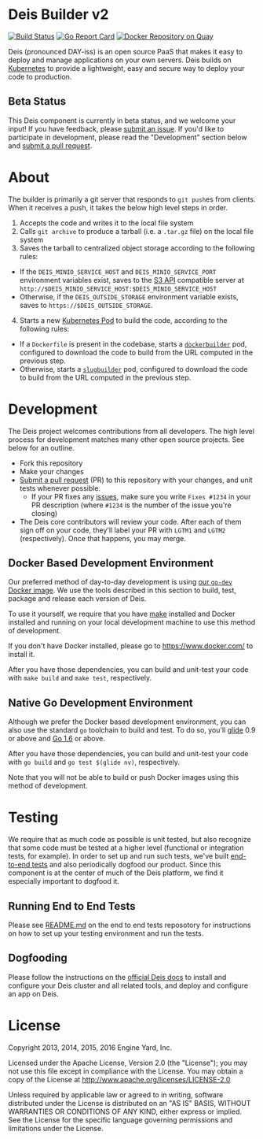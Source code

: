# Deis Builder v2

[![Build Status](https://travis-ci.org/deis/builder.svg?branch=master)](https://travis-ci.org/deis/builder) [![Go Report Card](http://goreportcard.com/badge/deis/builder)](http://goreportcard.com/report/deis/builder) [![Docker Repository on Quay](https://quay.io/repository/deisci/builder/status "Docker Repository on Quay")](https://quay.io/repository/deisci/builder)

Deis (pronounced DAY-iss) is an open source PaaS that makes it easy to deploy and manage applications on your own servers. Deis builds on [Kubernetes](http://kubernetes.io/) to provide a lightweight, easy and secure way to deploy your code to production.

## Beta Status

This Deis component is currently in beta status, and we welcome your input! If you have feedback, please [submit an issue](https://github.com/deis/builder/issues). If you'd like to participate in development, please read the "Development" section below and [submit a pull request](https://github.com/deis/builder/pulls).

# About

The builder is primarily a git server that responds to `git push`es from clients. When it receives a push, it takes the below high level steps in order.

1. Accepts the code and writes it to the local file system
2. Calls `git archive` to produce a tarball (i.e. a `.tar.gz` file) on the local file system
3. Saves the tarball to centralized object storage according to the following rules:
  - If the `DEIS_MINIO_SERVICE_HOST` and `DEIS_MINIO_SERVICE_PORT` environment variables exist, saves to the [S3 API](http://docs.aws.amazon.com/AmazonS3/latest/API/APIRest.html) compatible server at `http://$DEIS_MINIO_SERVICE_HOST:$DEIS_MINIO_SERVICE_HOST`
  - Otherwise, if the `DEIS_OUTSIDE_STORAGE` environment variable exists, saves to `https://$DEIS_OUTSIDE_STORAGE`.
4. Starts a new [Kubernetes Pod](http://kubernetes.io/docs/user-guide/pods/) to build the code, according to the following rules:
  - If a `Dockerfile` is present in the codebase, starts a [`dockerbuilder`](https://github.com/deis/dockerbuilder) pod, configured to download the code to build from the URL computed in the previous step.
  - Otherwise, starts a [`slugbuilder`](https://github.com/deis/slugbuilder) pod, configured to download the code to build from the URL computed in the previous step.

# Development

The Deis project welcomes contributions from all developers. The high level process for development matches many other open source projects. See below for an outline.

* Fork this repository
* Make your changes
* [Submit a pull request](https://github.com/deis/builder/pulls) (PR) to this repository with your changes, and unit tests whenever possible.
	* If your PR fixes any [issues](https://github.com/deis/builder/issues), make sure you write `Fixes #1234` in your PR description (where `#1234` is the number of the issue you're closing)
* The Deis core contributors will review your code. After each of them sign off on your code, they'll label your PR with `LGTM1` and `LGTM2` (respectively). Once that happens, you may merge.

## Docker Based Development Environment

Our preferred method of day-to-day development is using [our `go-dev` Docker image](https://github.com/deis/docker-go-dev). We use the tools described in this section to build, test, package and release each version of Deis.

To use it yourself, we require that you have [make](https://www.gnu.org/software/make/) installed and Docker installed and running on your local development machine to use this method of development.

If you don't have Docker installed, please go to https://www.docker.com/ to install it.

After you have those dependencies, you can build and unit-test your code with `make build` and `make test`, respectively.

## Native Go Development Environment

Although we prefer the Docker based development environment, you can also use the standard `go` toolchain to build and test. To do so, you'll [glide](https://github.com/Masterminds/glide) 0.9 or above and [Go 1.6](http://golang.org) or above.

After you have those dependencies, you can build and unit-test your code with `go build` and `go test $(glide nv)`, respectively.

Note that you will not be able to build or push Docker images using this method of development.

# Testing

We require that as much code as possible is unit tested, but also recognize that some code must be tested at a higher level (functional or integration tests, for example). In order to set up and run such tests, we've built [end-to-end tests](https://github.com/deis/workflow-e2e) and also periodically dogfood our product. Since this component is at the center of much of the Deis platform, we find it especially important to dogfood it.

## Running End to End Tests

Please see [README.md](https://github.com/deis/workflow-e2e/blob/master/README.md) on the end to end tests reposotory for instructions on how to set up your testing environment and run the tests.

## Dogfooding

Please follow the instructions on the [official Deis docs](http://docs-v2.readthedocs.org/en/latest/installing-workflow/installing-deis-workflow/) to install and configure your Deis cluster and all related tools, and deploy and configure an app on Deis.

# License

Copyright 2013, 2014, 2015, 2016 Engine Yard, Inc.

Licensed under the Apache License, Version 2.0 (the "License"); you may not use this file except in compliance with the License. You may obtain a copy of the License at <http://www.apache.org/licenses/LICENSE-2.0>

Unless required by applicable law or agreed to in writing, software distributed under the License is distributed on an "AS IS" BASIS, WITHOUT WARRANTIES OR CONDITIONS OF ANY KIND, either express or implied. See the License for the specific language governing permissions and limitations under the License.


[install-k8s]: http://kubernetes.io/gettingstarted/
